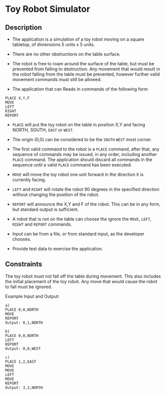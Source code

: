 # Toy Robot Simulator

## Description
- The application is a simulation of a toy robot moving on a square tabletop, of dimensions 5 units x 5 units.
- There are no other obstructions on the table surface.
- The robot is free to roam around the surface of the table, but must be prevented from falling to destruction. Any movement
that would result in the robot falling from the table must be prevented, however further valid movement commands must still
be allowed.

- The application that can Reads in commands of the following form
```
PLACE X,Y,F
MOVE
LEFT
RIGHT
REPORT
```
- ```PLACE``` will put the toy robot on the table in position X,Y and facing NORTH, SOUTH, ```EAST``` or ```WEST```.

-  The origin (0,0) can be considered to be the ```SOUTH``` ```WEST``` most corner.

-  The first valid command to the robot is a ```PLACE``` command, after that, any sequence of commands may be issued, in any order, including another ```PLACE``` command. The application should discard all commands in the sequence until a valid ```PLACE``` command has been executed.

-  ```MOVE``` will move the toy robot one unit forward in the direction it is currently facing.

-  ```LEFT``` and ```RIGHT``` will rotate the robot 90 degrees in the specified direction without changing the position of the robot.

-  ```REPORT``` will announce the X,Y and F of the robot. This can be in any form, but standard output is sufficient.

-  A robot that is not on the table can choose the ignore the ```MOVE```, ```LEFT```, ```RIGHT``` and ```REPORT``` commands.
-  Input can be from a file, or from standard input, as the developer chooses.

-  Provide test data to exercise the application.


## Constraints
The toy robot must not fall off the table during movement. This also includes the initial placement of the toy robot.
Any move that would cause the robot to fall must be ignored.

Example Input and Output:
```
a)
PLACE 0,0,NORTH
MOVE
REPORT
Output: 0,1,NORTH

b)
PLACE 0,0,NORTH
LEFT
REPORT
Output: 0,0,WEST

c)
PLACE 1,2,EAST
MOVE
MOVE
LEFT
MOVE
REPORT
Output: 3,3,NORTH
```
